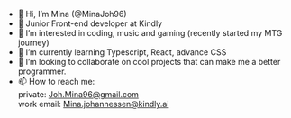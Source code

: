 - 👋 Hi, I’m Mina (@MinaJoh96)
- 💼 Junior Front-end developer at Kindly
- 👀 I’m interested in coding, music and gaming (recently started my MTG journey)
- 🌱 I’m currently learning Typescript, React, advance CSS
- 💞️ I’m looking to collaborate on cool projects that can make me a better programmer.
- 📫 How to reach me:
<br/>private: Joh.Mina96@gmail.com 
<br/>work email: Mina.johannessen@kindly.ai

<!---
MinaJoh96/MinaJoh96 is a ✨ special ✨ repository because its `README.md` (this file) appears on your GitHub profile.
You can click the Preview link to take a look at your changes.
--->
